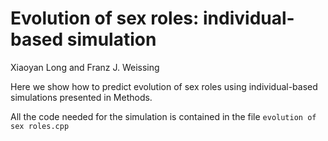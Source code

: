# Evolution of sex roles: individual-based simulation

Xiaoyan Long and Franz J. Weissing

Here we show how to predict evolution of sex roles using individual-based simulations presented in Methods. 

All the code needed for the simulation is contained in the file `evolution of sex roles.cpp`

